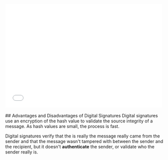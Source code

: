 

<div>
  <iframe src="//player.vimeo.com/video/222887386" width="500" height="330" frameborder="0" webkitallowfullscreen mozallowfullscreen allowfullscreen></iframe>
</div>

<br>
## Advantages and Disadvantages of Digital Signatures
Digital signatures use an encryption of the hash value to validate the source integrity of a message.  As hash values are small, the process is fast.

Digital signatures verify that the is really the message really came from the sender and that the message wasn't tampered with between the sender and the recipient, but it doesn't **authenticate** the sender, or validate who the sender really is.

